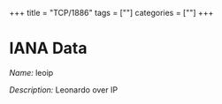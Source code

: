 +++
title = "TCP/1886"
tags = [""]
categories = [""]
+++

# IANA Data

_Name:_ leoip

_Description:_ Leonardo over IP

